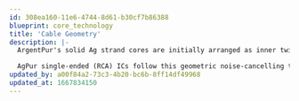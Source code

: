 ```yaml
---
id: 308ea160-11e6-4744-8d61-b30cf7b86388
blueprint: core_technology
title: 'Cable Geometry'
description: |-
  ArgentPur's solid Ag strand cores are initially arranged as inner twisted pairs, followed by aggregation of spirals and star-quads to limit mutual inductance. The final exterior geometry of these strands consists of twisted pairs (AGPur Speaker) or tri-braids (Interconnects).

  AgPur single-ended (RCA) ICs follow this geometric noise-cancelling tri-braid geometry that results in a purer musical performance than shielded constructions. Outer shields may be added for especially noisy environments by the user.
updated_by: a00f84a2-73c3-4b20-bc6b-8ff14df49968
updated_at: 1667834150
---
```

